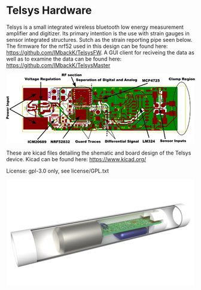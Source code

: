 # Telsys Hardware

Telsys is a small integrated wireless bluetooth low energy measurement amplifier and digitizer. Its primary intention is the use with strain gauges in sensor integrated structures. Sutch as the strain reporting pipe seen below. The firmware for the nrf52 used in this design can be found here: https://github.com/IMbackK/TelsysFW. A GUI client for reciveing the data as well as to examine the data can be found here: https://github.com/IMbackK/TelsysMaster


![](telsys-board-blocks.png)

These are kicad files detailing the shematic and board design of the Telsys device.
Kicad can be found here: https://www.kicad.org/

License: gpl-3.0 only, see license/GPL.txt

![](pipe.png)
